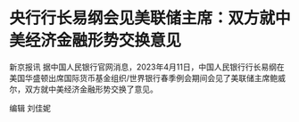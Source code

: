 # 央行行长易纲会见美联储主席：双方就中美经济金融形势交换意见

新京报讯
据中国人民银行官网消息，2023年4月11日，中国人民银行行长易纲在美国华盛顿出席国际货币基金组织/世界银行春季例会期间会见了美联储主席鲍威尔，双方就中美经济金融形势交换了意见。

编辑 刘佳妮

